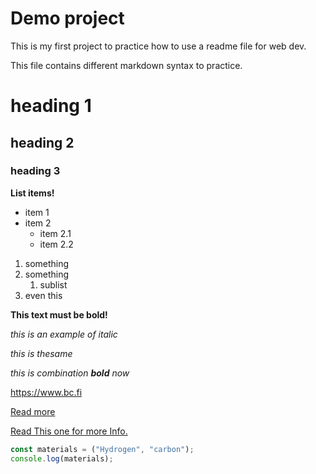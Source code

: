 # Demo project

This is my first project to practice how to use a readme file for web dev.

This file contains different markdown syntax to practice.

# heading 1

## heading 2

### heading 3

**List items!**

- item 1
- item 2
  - item 2.1
  - item 2.2

1. something
2. something
   1. sublist
3. even this

**This text must be bold!**

_this is an example of italic_

_this is thesame_

_this is combination **bold** now_

https://www.bc.fi

[Read more](https://www.bc.fi)

[Read This one for more Info.](https://docs.github.com/en/get-started/writing-on-github/getting-started-with-writing-and-formatting-on-github/basic-writing-and-formatting-syntax)

```js
const materials = ("Hydrogen", "carbon");
console.log(materials);
```